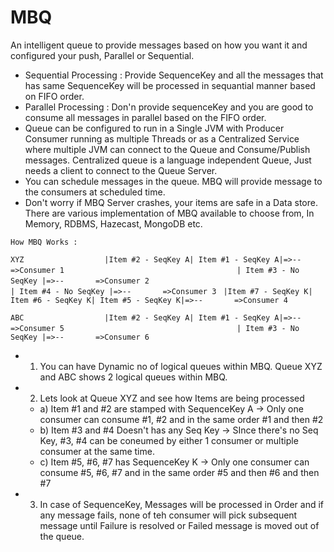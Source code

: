 # MBQ
An intelligent queue to provide messages based on how you want it and configured your push, Parallel or Sequential.
* Sequential Processing : Provide SequenceKey and all the messages that has same SequenceKey will be processed in sequantial manner based on FIFO order.
* Parallel Processing : Don'n provide sequenceKey and you are good to consume all messages in parallel based on the FIFO order. 
* Queue can be configured to run in a Single JVM with Producer Consumer running as multiple Threads or as a Centralized Service where multiple JVM can connect to the Queue and Consume/Publish messages. Centralized queue is a language independent Queue, Just needs a client to connect to the Queue Server. 
* You can schedule messages in the queue. MBQ will provide message to the consumers at scheduled time.
* Don't worry if MBQ Server crashes, your items are safe in a Data store. There are various implementation of MBQ available to choose from, In Memory, RDBMS, Hazecast, MongoDB etc.


`How MBQ Works : `

`XYZ                  |Item #2 - SeqKey A| Item #1 - SeqKey A|=>--       =>Consumer 1`
`                                      | Item #3 - No SeqKey |=>--       =>Consumer 2`
`                                      | Item #4 - No SeqKey |=>--       =>Consumer 3`
` |Item #7 - SeqKey K| Item #6 - SeqKey K| Item #5 - SeqKey K|=>--       =>Consumer 4`
 


`ABC                  |Item #2 - SeqKey A| Item #1 - SeqKey A|=>--       =>Consumer 5`
`                                      | Item #3 - No SeqKey |=>--       =>Consumer 6`

* 1. You can have Dynamic no of logical queues within MBQ. Queue XYZ and ABC shows 2 logical queues within MBQ. 
* 2. Lets look at Queue XYZ and see how Items are being processed 
  * a) Item #1 and #2 are stamped with SequenceKey A  -> Only one consumer can consume #1, #2 and in the same order #1 and then #2
  * b) Item #3 and #4 Doesn't has any Seq Key -> SInce there's no Seq Key, #3, #4 can be coneumed by either 1 consumer or multiple consumer at the same time. 
  * c) Item #5, #6, #7 has SequenceKey K -> Only one consumer can consume #5, #6, #7 and in the same order #5 and then #6 and then #7
  
* 3. In case of SequenceKey, Messages will be processed in Order and if any message fails, none of teh consumer will pick subsequent message until Failure is resolved or Failed message is moved out of the queue. 
